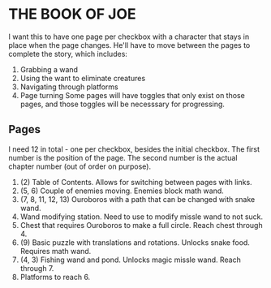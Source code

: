 # THE BOOK OF JOE

I want this to have one page per checkbox with a character that stays in place when the page changes. 
He'll have to move between the pages to complete the story, which includes:
1. Grabbing a wand
2. Using the want to eliminate creatures
3. Navigating through platforms
4. Page turning
Some pages will have toggles that only exist on those pages, and those toggles will be necesssary for progressing. 

## Pages
I need 12 in total - one per checkbox, besides the initial checkbox. 
The first number is the position of the page. The second number is the actual chapter number (out of order on purpose). 
1. (2) Table of Contents. Allows for switching between pages with links. 
2. (5, 6) Couple of enemies moving. Enemies block math wand. 
3. (7, 8, 11, 12, 13) Ouroboros with a path that can be changed with snake wand. 
4. Wand modifying station. Need to use to modify missle wand to not suck. 
5. Chest that requires Ouroboros to make a full circle. Reach chest through 4. 
6. (9) Basic puzzle with translations and rotations. Unlocks snake food. Requires math wand. 
7. (4, 3) Fishing wand and pond. Unlocks magic missle wand. Reach through 7. 
8. Platforms to reach 6. 